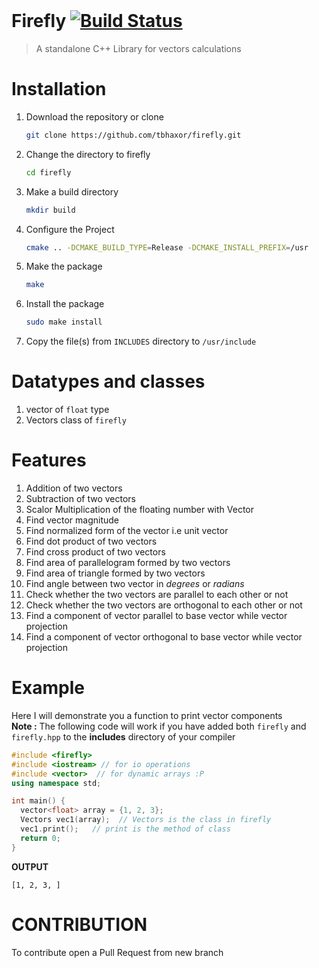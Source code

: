<br>

# Firefly [![Build Status](https://travis-ci.org/tbhaxor/firefly.svg?branch=master)](https://travis-ci.org/tbhaxor/firefly)

> A standalone C++ Library for vectors calculations

# Installation

1. Download the repository or clone
   ```sh
   git clone https://github.com/tbhaxor/firefly.git
   ```
2. Change the directory to firefly
   ```sh
   cd firefly
   ```
3. Make a build directory
   ```sh
   mkdir build
   ```
4. Configure the Project
   ```sh
   cmake .. -DCMAKE_BUILD_TYPE=Release -DCMAKE_INSTALL_PREFIX=/usr
   ```
5. Make the package
   ```sh
   make
   ```
6. Install the package
   ```sh
   sudo make install
   ```
7. Copy the file(s) from `INCLUDES` directory to `/usr/include`

# Datatypes and classes

1. vector of `float` type
2. Vectors class of `firefly`

# Features

1. Addition of two vectors
2. Subtraction of two vectors
3. Scalor Multiplication of the floating number with Vector
4. Find vector magnitude
5. Find normalized form of the vector i.e unit vector
6. Find dot product of two vectors
7. Find cross product of two vectors
8. Find area of parallelogram formed by two vectors
9. Find area of triangle formed by two vectors
10. Find angle between two vector in _degrees_ or _radians_
11. Check whether the two vectors are parallel to each other or not
12. Check whether the two vectors are orthogonal to each other or not
13. Find a component of vector parallel to base vector while vector projection
14. Find a component of vector orthogonal to base vector while vector projection

# Example

Here I will demonstrate you a function to print vector components <br>
**Note :** The following code will work if you have added both `firefly` and `firefly.hpp` to the **includes** directory of your compiler

```cpp
#include <firefly>
#include <iostream> // for io operations
#include <vector>  // for dynamic arrays :P
using namespace std;

int main() {
  vector<float> array = {1, 2, 3};
  Vectors vec1(array);  // Vectors is the class in firefly
  vec1.print();   // print is the method of class
  return 0;
}
```

**OUTPUT**

```
[1, 2, 3, ]
```

# CONTRIBUTION

To contribute open a Pull Request from new branch
